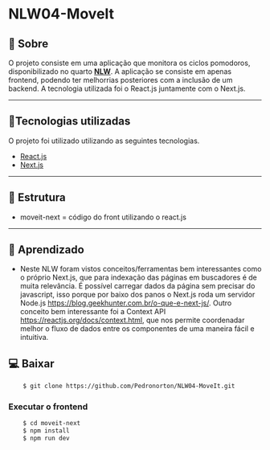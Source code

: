 # NLW04-MoveIt

## 📄 Sobre

O projeto consiste em uma aplicação que monitora os ciclos pomodoros, disponibilizado no quarto [**NLW**](https://nextlevelweek.com/episodios/react/1/edicao/4?utm_source=convertkit&utm_medium=email&utm_campaign=NLW4+Aulas+dispon%C3%ADveis&utm_term=Leads+cadastrados&utm_content=Aula+01+Elixir). A aplicação se consiste em apenas frontend, podendo ter melhorrias posteriores com a inclusão de um backend. A tecnologia utilizada foi o React.js juntamente com o Next.js. 

---

## 🚀Tecnologias utilizadas 
O projeto foi utilizado utilizando as seguintes tecnologias.

- [React.js](https://reactjs.org/)
- [Next.js](https://nextjs.org/)

---

## 📂 Estrutura
- moveit-next = código do front utilizando o react.js

--- 

## :mag_right: Aprendizado
- Neste NLW foram vistos conceitos/ferramentas bem interessantes como o próprio Next.js, que para indexação das páginas em buscadores é de muita relevância. É possível carregar dados da página sem precisar do javascript, isso porque por baixo dos panos o Next.js roda um servidor Node.js https://blog.geekhunter.com.br/o-que-e-next-js/. Outro conceito bem interessante foi a Context API https://reactjs.org/docs/context.html, que nos permite coordenadar melhor o fluxo de dados entre os componentes de uma maneira fácil e intuitiva.

## 💻 Baixar

```bash
    $ git clone https://github.com/Pedronorton/NLW04-MoveIt.git
```
### Executar o frontend
```bash
    $ cd moveit-next
    $ npm install
    $ npm run dev
```



